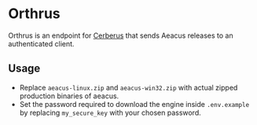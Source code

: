 # Orthrus

Orthrus is an endpoint for [Cerberus](https://github.com/elysium-suite/cerberus) that sends Aeacus releases to an authenticated client.

## Usage

-   Replace `aeacus-linux.zip` and `aeacus-win32.zip` with actual zipped production binaries of aeacus.
-   Set the password required to download the engine inside `.env.example` by replacing `my_secure_key` with your chosen password.
